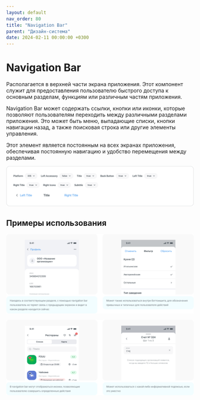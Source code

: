 ```yaml
---
layout: default
nav_order: 80
title: "Navigation Bar"
parent: "Дизайн-система"
date: 2024-02-11 00:00:00 +0300
---
```


# Navigation Bar

Располагается в верхней части экрана приложения. Этот компонент служит для предоставления
пользователю быстрого доступа к основным разделам, функциям или различным частям приложения.

Navigation Bar может содержать ссылки, кнопки или иконки, которые позволяют пользователям
переходить между различными разделами приложения. Это может быть меню, выпадающие списки, 
кнопки навигации назад, а также поисковая строка или другие элементы управления.

Этот элемент является постоянным на всех экранах приложения, обеспечивая постоянную навигацию
и удобство перемещения между разделами. 

![Navigation Bar](/assets/images/design/navigation-bar/frame1.png)

## Примеры использования

![Navigation Bar](/assets/images/design/navigation-bar/frame2.png)

![Navigation Bar](/assets/images/design/navigation-bar/frame3.png)

